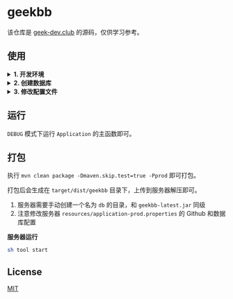 # geekbb

该仓库是 [geek-dev.club](https://geek-dev.club) 的源码，仅供学习参考。

## 使用

<details>
<summary><b>1. 开发环境</b></summary>
<br/>

- JDK8
- MySQL
- Maven
- Lombok

</details>

<details>
<summary><b>2. 创建数据库</b></summary>
<br/>

创建名为 `geekbb` 的数据库，导入 `sql` 目录下的数据库文件。

</details>

<details>
<summary><b>3. 修改配置文件</b></summary>
<br/>

关注 `resources/application.properties` 文件。
修改你的数据库连接和 Github 认证授权信息，[申请 Github APP](https://github.com/settings/applications/new)。

</details>

## 运行

`DEBUG` 模式下运行 `Application` 的主函数即可。 

## 打包

执行 `mvn clean package -Dmaven.skip.test=true -Pprod` 即可打包。

打包后会生成在 `target/dist/geekbb` 目录下，上传到服务器解压即可。

1. 服务器需要手动创建一个名为 `db` 的目录，和 `geekbb-latest.jar` 同级
2. 注意修改服务器 `resources/application-prod.properties` 的 Github 和数据库配置

**服务器运行**

```bash
sh tool start
```

## License

[MIT](LICENSE)